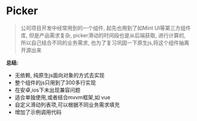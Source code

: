 # Picker
> 公司项目开发中经常用到的一个组件, 起先也用到了如Mint UI等第三方组件库, 但是产品需求复杂, picker滑动的时间段也是从后端获取, 进行计算的, 所以自己结合不同的业务需求, 也为了复习巩固一下原生js,将这个组件抽离开源出来

**总结:**
- 无依赖, 纯原生js面向对象的方式去实现
- 整个组件的js只用到了300多行实现
- 在安卓,ios下未出现兼容问题
- 适合单独使用,或者结合mvvm框架,如 vue
- 自定义滑动列表项,可以根据不同业务需求填充
- 增加了示例调用代码
